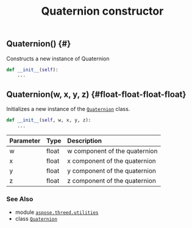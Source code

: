 ﻿---
title: Quaternion constructor
second_title: Aspose.3D for Python via .NET API References
description: 
type: docs
weight: 10
url: /python-net/aspose.threed.utilities/quaternion/__init__/
is_root: false
---

## Quaternion() {#}

Constructs a new instance of Quaternion



```python
def __init__(self):
    ...
```




## Quaternion(w, x, y, z) {#float-float-float-float}

Initializes a new instance of the [`Quaternion`](/3d/python-net/aspose.threed.utilities/quaternion) class.



```python
def __init__(self, w, x, y, z):
    ...
```


| Parameter | Type | Description |
| :- | :- | :- |
| w | float | w component of the quaternion |
| x | float | x component of the quaternion |
| y | float | y component of the quaternion |
| z | float | z component of the quaternion |



### See Also
* module [`aspose.threed.utilities`](../../)
* class [`Quaternion`](/3d/python-net/aspose.threed.utilities/quaternion)
